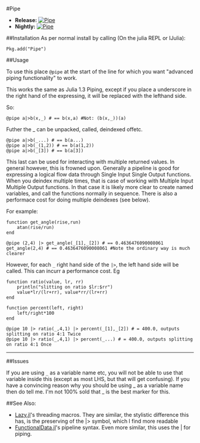 #Pipe

 - **Release:** [![Pipe](http://pkg.julialang.org/badges/Pipe_release.svg)](http://pkg.julialang.org/?pkg=Pipe&ver=release) 
 - **Nightly:** [![Pipe](http://pkg.julialang.org/badges/Pipe_nightly.svg)](http://pkg.julialang.org/?pkg=Pipe&ver=nightly)

 
##Installation
As per normal install by calling (On the julia REPL or IJulia):

```
Pkg.add("Pipe")
```


##Usage


To use this place `@pipe` at the start of the line for which you want "advanced piping functionality" to work.

This works the same as Julia 1.3 Piping,
except if you place a underscore in the right hand of the expressing, it will be replaced with the lefthand side.

So:

```
@pipe a|>b(x,_) # == b(x,a) #Not: (b(x,_))(a) 
```

Futher  the _ can be unpacked, called, deindexed offetc.

```
@pipe a|>b(_...) # == b(a...)
@pipe a|>b(_(1,2)) # == b(a(1,2))
@pipe a|>b(_[3]) # == b(a[3])
```

This last can be used for interacting with multiple returned values. In general however, this is frowned upon.
Generally a pipeline is good for expressing a logical flow data through Single Input Single Output functions. When you deindex multiple times, that is case of working with Multiple Input Multiple Output functions.
In that case it is likely more clear to create named variables, and call the functions normally in sequence.
There is also a performace cost for doing multiple deindexes (see below).


For example:

```
function get_angle(rise,run)
    atan(rise/run)
end

@pipe (2,4) |> get_angle(_[1],_[2]) # == 0.4636476090008061
get_angle(2,4) # == 0.4636476090008061 #Note the ordinary way is much clearer

```

However, for each `_` right hand side of the `|>`, the left hand side will be called.
This can incurr a performance cost.
Eg

```
function ratio(value, lr, rr)
    println("slitting on ratio $lr:$rr")
    value*lr/(lr+rr), value*rr/(lr+rr)
end

function percent(left, right)
    left/right*100
end

@pipe 10 |> ratio(_,4,1) |> percent(_[1],_[2]) # = 400.0, outputs splitting on ratio 4:1 Twice
@pipe 10 |> ratio(_,4,1) |> percent(_...) # = 400.0, outputs splitting on ratio 4:1 Once
```




---------------------

##Issues

If you are using `_` as a variable name etc, you will not be able to use that variable inside this  (except as most LHS, but that will get confusing). If you have a convincing reason why you should be using _ as a variable name then do tell me.
I'm not 100% sold that _ is the best marker for this.

##See Also:

 - [Lazy.jl](https://github.com/one-more-minute/Lazy.jl#macros)'s threading macros.
They are similar, the stylistic difference this has, is the preserving of the |> symbol, which I find more readable
 - [FunctionalData.jl](https://github.com/rened/FunctionalData.jl#pipeline-syntax-details)'s pipeline syntax. Even more similar, this uses the | for piping.
